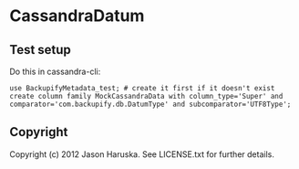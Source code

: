 # CassandraDatum

## Test setup

Do this in cassandra-cli:

```
use BackupifyMetadata_test; # create it first if it doesn't exist
create column family MockCassandraData with column_type='Super' and comparator='com.backupify.db.DatumType' and subcomparator='UTF8Type';
```

## Copyright

Copyright (c) 2012 Jason Haruska. See LICENSE.txt for further details.

